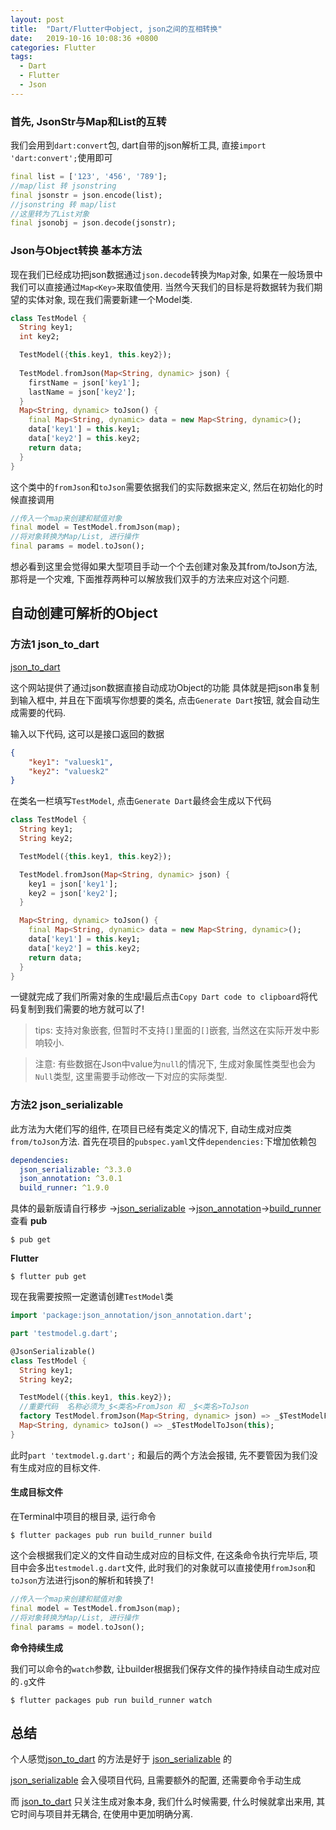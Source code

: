 ```yaml
---
layout: post
title:  "Dart/Flutter中object, json之间的互相转换"
date:   2019-10-16 10:08:36 +0800
categories: Flutter
tags:
  - Dart
  - Flutter
  - Json
---
```

### 首先, JsonStr与Map和List的互转
我们会用到`dart:convert`包, dart自带的json解析工具, 直接`import 'dart:convert';`使用即可
```dart
final list = ['123', '456', '789'];
//map/list 转 jsonstring
final jsonstr = json.encode(list);
//jsonstring 转 map/list
//这里转为了List对象
final jsonobj = json.decode(jsonstr);
```
### Json与Object转换 基本方法
现在我们已经成功把json数据通过`json.decode`转换为`Map`对象, 如果在一般场景中我们可以直接通过`Map<Key>`来取值使用.
当然今天我们的目标是将数据转为我们期望的实体对象, 现在我们需要新建一个Model类.
```dart
class TestModel {
  String key1;
  int key2;

  TestModel({this.key1, this.key2});
  
  TestModel.fromJson(Map<String, dynamic> json) {
    firstName = json['key1'];
    lastName = json['key2'];
  }
  Map<String, dynamic> toJson() {
    final Map<String, dynamic> data = new Map<String, dynamic>();
    data['key1'] = this.key1;
    data['key2'] = this.key2;
    return data;
  }
}
```
这个类中的`fromJson`和`toJson`需要依据我们的实际数据来定义, 然后在初始化的时候直接调用
```dart
//传入一个map来创建和赋值对象
final model = TestModel.fromJson(map);
//将对象转换为Map/List, 进行操作
final params = model.toJson();
```
想必看到这里会觉得如果大型项目手动一个个去创建对象及其from/toJson方法, 那将是一个灾难, 下面推荐两种可以解放我们双手的方法来应对这个问题.
## 自动创建可解析的Object
### 方法1 json_to_dart
[json_to_dart](https://javiercbk.github.io/json_to_dart/)

这个网站提供了通过json数据直接自动成功Object的功能
具体就是把json串复制到输入框中, 并且在下面填写你想要的类名, 点击`Generate Dart`按钮, 就会自动生成需要的代码.

输入以下代码, 这可以是接口返回的数据
```json
{
    "key1": "valuesk1",
    "key2": "valuesk2"
}
```
在类名一栏填写`TestModel`, 点击`Generate Dart`最终会生成以下代码
```dart
class TestModel {
  String key1;
  String key2;

  TestModel({this.key1, this.key2});

  TestModel.fromJson(Map<String, dynamic> json) {
    key1 = json['key1'];
    key2 = json['key2'];
  }

  Map<String, dynamic> toJson() {
    final Map<String, dynamic> data = new Map<String, dynamic>();
    data['key1'] = this.key1;
    data['key2'] = this.key2;
    return data;
  }
}
```
一键就完成了我们所需对象的生成!最后点击`Copy Dart code to clipboard`将代码复制到我们需要的地方就可以了!
>tips: 支持对象嵌套, 但暂时不支持`[]`里面的`[]`嵌套, 当然这在实际开发中影响较小.

>注意: 有些数据在Json中value为`null`的情况下, 生成对象属性类型也会为`Null`类型, 这里需要手动修改一下对应的实际类型. 

### 方法2 json_serializable
此方法为大佬们写的组件, 在项目已经有类定义的情况下, 自动生成对应类`from/toJson`方法.
首先在项目的`pubspec.yaml`文件`dependencies:`下增加依赖包
```yaml
dependencies:
  json_serializable: ^3.3.0
  json_annotation: ^3.0.1
  build_runner: ^1.9.0
```
具体的最新版请自行移步  ->[json_serializable](https://pub.dev/packages/json_serializable#-installing-tab-) ->[json_annotation](https://pub.dev/packages/json_annotation#-installing-tab-)->[build_runner](https://pub.dev/packages/build_runner#-installing-tab-) 查看
**pub**
```shell
$ pub get
```
**Flutter**
```shell
$ flutter pub get
```
现在我需要按照一定邀请创建`TestModel`类
```dart
import 'package:json_annotation/json_annotation.dart';

part 'testmodel.g.dart';

@JsonSerializable()
class TestModel {
  String key1;
  String key2;

  TestModel({this.key1, this.key2});
  //重要代码  名称必须为_$<类名>FromJson 和 _$<类名>ToJson
  factory TestModel.fromJson(Map<String, dynamic> json) => _$TestModelFromJson(json);
  Map<String, dynamic> toJson() => _$TestModelToJson(this);
}
```
此时`part 'textmodel.g.dart';` 和最后的两个方法会报错, 先不要管因为我们没有生成对应的目标文件.
#### 生成目标文件
在Terminal中项目的根目录, 运行命令
```shell
$ flutter packages pub run build_runner build
```
这个会根据我们定义的文件自动生成对应的目标文件, 在这条命令执行完毕后, 项目中会多出`testmodel.g.dart`文件, 此时我们的对象就可以直接使用`fromJson`和`toJson`方法进行json的解析和转换了!
```dart
//传入一个map来创建和赋值对象
final model = TestModel.fromJson(map);
//将对象转换为Map/List, 进行操作
final params = model.toJson();
```
**命令持续生成**

我们可以命令的`watch`参数, 让builder根据我们保存文件的操作持续自动生成对应的`.g`文件
```shell
$ flutter packages pub run build_runner watch
```
## 总结
个人感觉[json_to_dart](https://javiercbk.github.io/json_to_dart/) 的方法是好于 [json_serializable](https://pub.dev/packages/json_serializable#-installing-tab-) 的

[json_serializable](https://pub.dev/packages/json_serializable#-installing-tab-) 会入侵项目代码, 且需要额外的配置, 还需要命令手动生成

而 [json_to_dart](https://javiercbk.github.io/json_to_dart/) 只关注生成对象本身, 我们什么时候需要, 什么时候就拿出来用, 其它时间与项目并无耦合, 在使用中更加明确分离.